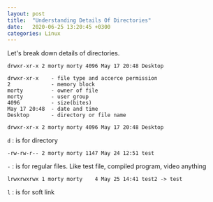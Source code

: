 ```yaml
---
layout: post
title:  "Understanding Details Of Directories"
date:   2020-06-25 13:20:45 +0300
categories: Linux
---
```


Let's break down details of directories.

```
drwxr-xr-x 2 morty morty 4096 May 17 20:48 Desktop

drwxr-xr-x    - file type and accerce permission
2             - memory block
morty         - owner of file
morty         - user group
4096          - size(bites)
May 17 20:48  - date and time
Desktop       - directory or file name
```

`drwxr-xr-x 2 morty morty 4096 May 17 20:48 Desktop` 

`d` : is for directory

`-rw-rw-r-- 2 morty morty 1147 May 24 12:51 test`

`-` : is for regular files. Like test file, compiled program, video anything

`lrwxrwxrwx 1 morty morty    4 May 25 14:41 test2 -> test`

`l` : is for soft link




